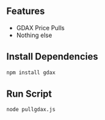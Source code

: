 ## Features

* GDAX Price Pulls
* Nothing else

## Install Dependencies

```bash
npm install gdax
```

## Run Script

```bash
node pullgdax.js
```